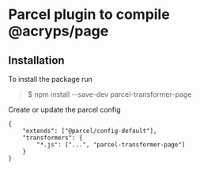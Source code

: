 # Parcel plugin to compile @acryps/page

## Installation

To install the package run<br>
> $ npm install --save-dev parcel-transformer-page

Create or update the parcel config

```
{
    "extends": ["@parcel/config-default"],
    "transformers": {
        "*.js": ["...", "parcel-transformer-page"]
    }
}
```
